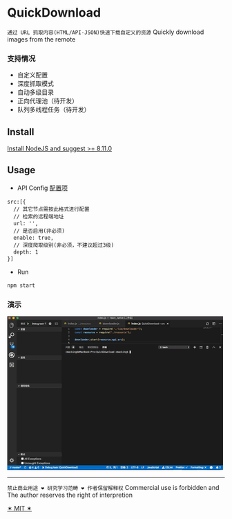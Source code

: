 # QuickDownload

`通过 URL 抓取内容(HTML/API-JSON)快速下载自定义的资源`
Quickly download images from the remote

### 支持情况
- 自定义配置
- 深度抓取模式
- 自动多级目录
- 正向代理池（待开发）
- 队列多线程任务（待开发）

## Install

[Install NodeJS and suggest >= 8.11.0](https://nodejs.org/zh-cn/)

## Usage

- API Config [配置项](./src/resource/url/api.js)
```Node
src:[{
  // 其它节点需按此格式进行配置
  // 检索的远程端地址
  url: '',
  // 是否启用(非必须)
  enable: true,
  // 深度爬取级别(非必须，不建议超过3级)
  depth: 1
}]
```

- Run
```bash
npm start
```

### 演示
<img src="./snapshot/run.gif" />

-------------------

`禁止商业用途 ❤ 研究学习范畴 ❤ 作者保留解释权`
Commercial use is forbidden and The author reserves the right of interpretion

[✶ MIT ✶](./LICENSE)